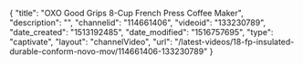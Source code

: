 {
    "title": "OXO Good Grips 8-Cup French Press Coffee Maker",
    "description": "",
    "channelid": "114661406",
    "videoid": "133230789",
    "date_created": "1513192485",
    "date_modified": "1516757695",
    "type": "captivate",
    "layout": "channelVideo",
    "url": "\/latest-videos\/18-fp-insulated-durable-conform-novo-mov\/114661406-133230789"
}